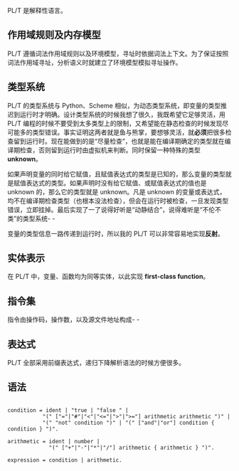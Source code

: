 PL/T 是解释性语言。

## **作用域规则及内存模型**
PL/T 遵循词法作用域规则以及环境模型，寻址时依据词法上下文。为了保证按照词法作用域寻址，分析语义时就建立了环境模型模拟寻址操作。

## **类型系统**
PL/T 的类型系统与 Python、Scheme 相似，为动态类型系统，即变量的类型推迟到运行时才明确。设计类型系统的时候我想了很久，我既希望它足够灵活，用 PL/T 编程的时候不要受到太多类型上的限制，又希望能在静态检查的时候发现尽可能多的类型错误。事实证明这两者就是鱼与熊掌，要想够灵活，就**必须**把很多检查留到运行时。现在能做到的是“尽量检查”，也就是能在编译期确定的类型就在编译期检查，否则留到运行时由虚拟机来判断。同时保留一种特殊的类型 **unknown**。

如果声明变量的同时给它赋值，且赋值表达式的类型是已知的，那么变量的类型就是赋值表达式的类型。如果声明时没有给它赋值、或赋值表达式的值也是 unknown 的，那么它的类型就是 unknown。凡是 unknown 的变量或表达式，均不在编译期检查类型（也根本没法检查），但会在运行时被检查，一旦发现类型错误，立即挂掉。最后实现了一了说得好听是“动静结合”，说得难听是“不伦不类”的类型系统- -

变量的类型信息一路传递到运行时，所以我的 PL/T 可以非常容易地实现**反射**。

## **实体表示**
在 PL/T 中，变量、函数均为同等实体，以此实现 **first-class function**。

## **指令集**
指令由操作码，操作数，以及源文件地址构成- -

## **表达式**
PL/T 全部采用前缀表达式，递归下降解析语法的时候方便很多。

## **语法**
<pre><code>
condition = ident | "true | "false " |
           "(" ["="|"#"|"<"|"<="|">"|">="] arithmetic arithmetic ")" |
           "(" "not" condition ")" | "(" ["and"|"or"] condition { condition } ")".

arithmetic = ident | number |
             "(" ["+"|"-"|"*"|"/"] arithmetic { arithmetic } ")".

expression = condition | arithmetic.
</code></pre>
